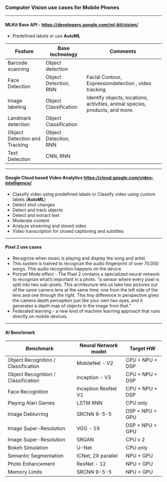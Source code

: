 ### Computer Vision use cases for Mobile Phones

----------

#### MLKit Base API - https://developers.google.com/ml-kit/vision/ 
  * Predefined labels or use **AutoML** 
  
| Feature | Base technology | Comments |
|---|---|---|
| Barcode scanning  | Object detection | |
| Face Detection | Object Detection, RNN | Facial Contour, Expressiondetection , video tracking|
| Image labeling  | Object Classification | Identify objects, locations, activities, animal species, products, and more. |
| Landmark detection  | Object Classification | |
| Object Detection and Tracking  |  Object Detection, RNN  | |
| Text Detection  | CNN, RNN | |

----------

#### Google Cloud based Video Analytics https://cloud.google.com/video-intelligence/
  * Classify video using predefined labels or Classify video using custom labels (**AutoML**) 
  * Detect shot changes
  * Detect and track objects
  * Detect and extract text
  * Moderate content
  * Analyze streaming and stored video
  * Video transcription for closed captioning and subtitles

---------

#### Pixel 2 use cases
  * Recognize when music is playing and display the song and artist.
  * This system is trained to recognize the audio fingerprint of over 70,000 songs. This audio recognition happens on the device
  * Portrait Mode effect - The Pixel 2 contains a specialized neural network to recognize what’s important in a photo. “a sensor where every pixel is split into two sub-pixels. This architecture lets us take two pictures out of the same camera lens at the same time: one from the left side of the lens and one through the right. This tiny difference in perspective gives the camera depth perception just like your own two eyes, and it generates a depth map of objects in the image from that."
  * Federated learning - a new kind of machine learning approach that runs directly on mobile devices. 

--------

#### AI Benchmark

| Benchmark  | Neural Network model |  Target HW  |
|---|---|---|
| Object Recognition / Classification   |  MobileNet - V2   |   CPU + NPU + DSP  |
| Object Recognition / Classification  |   Inception - V3   |   CPU + NPU + DSP |
| Face Recognition  |  Inception ResNet V1   |   CPU + NPU + DSP |
| Playing Atari Games  | LSTM RNN   |   CPU only |
| Image Deblurring  |  SRCNN 9-5-5   | DSP + NPU + GPU |
| Image Super-Resolution  | VGG - 19   |   DSP + NPU + GPU |
| Image Super-Resolution |  SRGAN   |   CPU x 2 |
|  Bokeh Simulation  | U-Net   |   CPU only  |
| Semantic Segmentation  |  ICNet, 2X parallel   |   NPU + GPU |
| Photo Enhancement  | ResNet - 12   |   NPU + GPU |
| Memory Limits  |SRCNN 9-5-5   |   NPU + GPU |
